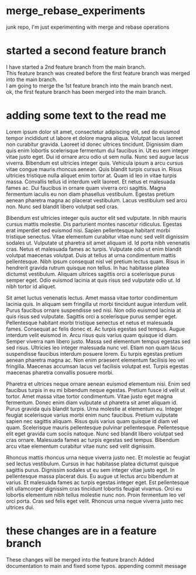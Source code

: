 # merge_rebase_experiments
junk repo, I'm just experimenting with merge and rebase operations

# started a second feature branch
I have started a 2nd feature branch from the main branch.  
This feature branch was created before the first feature branch was merged into the main branch.  
I am going to merge the 1st feature branch into the main branch next.  
ok, the first feature branch has been merged into the main branch.  

# adding some text to the read me
Lorem ipsum dolor sit amet, consectetur adipiscing elit, sed do eiusmod tempor incididunt ut labore et dolore magna aliqua. Volutpat lacus laoreet non curabitur gravida. Laoreet id donec ultrices tincidunt. Dignissim diam quis enim lobortis scelerisque fermentum dui faucibus in. Ut eu sem integer vitae justo eget. Dui id ornare arcu odio ut sem nulla. Nunc sed augue lacus viverra. Bibendum est ultricies integer quis. Vehicula ipsum a arcu cursus vitae congue mauris rhoncus aenean. Quis blandit turpis cursus in. Risus ultricies tristique nulla aliquet enim tortor at. Quam id leo in vitae turpis massa. Convallis tellus id interdum velit laoreet. Et netus et malesuada fames ac. Dui faucibus in ornare quam viverra orci sagittis. Magna fermentum iaculis eu non diam phasellus vestibulum. Egestas pretium aenean pharetra magna ac placerat vestibulum. Lacus vestibulum sed arcu non. Nunc sed blandit libero volutpat sed cras.

Bibendum est ultricies integer quis auctor elit sed vulputate. In nibh mauris cursus mattis molestie. Dis parturient montes nascetur ridiculus. Egestas erat imperdiet sed euismod nisi. Sapien pellentesque habitant morbi tristique senectus. Vitae elementum curabitur vitae nunc sed velit dignissim sodales ut. Vulputate ut pharetra sit amet aliquam id. Id porta nibh venenatis cras. Netus et malesuada fames ac turpis. Vulputate odio ut enim blandit volutpat maecenas volutpat. Duis at tellus at urna condimentum mattis pellentesque. Nibh ipsum consequat nisl vel pretium lectus quam. Risus in hendrerit gravida rutrum quisque non tellus. In hac habitasse platea dictumst vestibulum. Aliquam ultrices sagittis orci a scelerisque purus semper eget. Odio euismod lacinia at quis risus sed vulputate odio ut. Id nibh tortor id aliquet.

Sit amet luctus venenatis lectus. Amet massa vitae tortor condimentum lacinia quis. In aliquam sem fringilla ut morbi tincidunt augue interdum velit. Purus faucibus ornare suspendisse sed nisi. Non odio euismod lacinia at quis risus sed vulputate. Sagittis orci a scelerisque purus semper eget. Pellentesque habitant morbi tristique senectus et netus et malesuada fames. Consequat ac felis donec et. Ac turpis egestas sed tempus. Augue interdum velit euismod in. Arcu risus quis varius quam quisque id diam. Semper viverra nam libero justo. Massa sed elementum tempus egestas sed sed risus. Ultricies leo integer malesuada nunc vel. Etiam non quam lacus suspendisse faucibus interdum posuere lorem. Eu turpis egestas pretium aenean pharetra magna ac. Non enim praesent elementum facilisis leo vel fringilla. Maecenas accumsan lacus vel facilisis volutpat est. Turpis egestas maecenas pharetra convallis posuere morbi.

Pharetra et ultrices neque ornare aenean euismod elementum nisi. Enim sed faucibus turpis in eu mi bibendum neque egestas. Pretium fusce id velit ut tortor. Amet massa vitae tortor condimentum. Vitae justo eget magna fermentum. Donec enim diam vulputate ut pharetra sit amet aliquam id. Purus gravida quis blandit turpis. Urna molestie at elementum eu. Integer feugiat scelerisque varius morbi enim nunc faucibus. Pretium vulputate sapien nec sagittis aliquam. Risus quis varius quam quisque id diam vel quam. Scelerisque mauris pellentesque pulvinar pellentesque. Pellentesque elit eget gravida cum sociis natoque. Nunc sed blandit libero volutpat sed cras ornare. Malesuada fames ac turpis egestas sed tempus. Bibendum arcu vitae elementum curabitur vitae nunc sed velit dignissim.

Rhoncus mattis rhoncus urna neque viverra justo nec. Et molestie ac feugiat sed lectus vestibulum. Cursus in hac habitasse platea dictumst quisque sagittis purus. Dignissim sodales ut eu sem integer vitae justo eget. In pellentesque massa placerat duis. Eu augue ut lectus arcu bibendum at varius. Et malesuada fames ac turpis egestas integer eget. Est pellentesque elit ullamcorper dignissim cras tincidunt lobortis feugiat vivamus. Orci eu lobortis elementum nibh tellus molestie nunc non. Proin fermentum leo vel orci porta. Cras sed felis eget velit. Rhoncus urna neque viverra justo nec ultrices dui.

# these changes are in a feature branch
These changes will be merged into the feature branch
Added documentation to main and fixed some typos.
appending commit message
